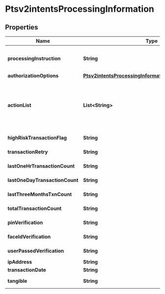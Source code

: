 
# Ptsv2intentsProcessingInformation

## Properties
Name | Type | Description | Notes
------------ | ------------- | ------------- | -------------
**processingInstruction** | **String** | The instruction to process an order. - default value: &#39;NO_INSTRUCTION&#39; - &#39;ORDER_SAVED_EXPLICITLY&#39;  |  [optional]
**authorizationOptions** | [**Ptsv2intentsProcessingInformationAuthorizationOptions**](Ptsv2intentsProcessingInformationAuthorizationOptions.md) |  |  [optional]
**actionList** | **List&lt;String&gt;** | Array of actions (one or more) to be included in the order to invoke bundled services along with order. Possible values: - &#x60;AP_ORDER&#x60;: Use this when Alternative Payment Order service is requested.  |  [optional]
**highRiskTransactionFlag** | **String** | Indicates if the transaction is flagged as high risk.  |  [optional]
**transactionRetry** | **String** | Indicates if the transaction is a retry.  |  [optional]
**lastOneHrTransactionCount** | **String** | The number of transactions in the last one hour.  |  [optional]
**lastOneDayTransactionCount** | **String** | The number of transactions in the last one day.  |  [optional]
**lastThreeMonthsTxnCount** | **String** | The number of transactions in the last three months.  |  [optional]
**totalTransactionCount** | **String** | The total number of transactions.  |  [optional]
**pinVerification** | **String** | Indicates if PIN verification is required.  |  [optional]
**faceIdVerification** | **String** | Indicates if face ID verification is required.  |  [optional]
**userPassedVerification** | **String** | Indicates if the user passed verification.  |  [optional]
**ipAddress** | **String** | The IP address of the user.  |  [optional]
**transactionDate** | **String** | The date of the transaction.  |  [optional]
**tangible** | **String** | Indicates if the transaction involves tangible goods.  |  [optional]



